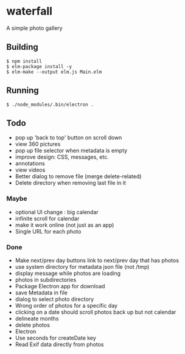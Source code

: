 # waterfall
A simple photo gallery


## Building

```
$ npm install
$ elm-package install -y
$ elm-make --output elm.js Main.elm
```

## Running

```
$ ./node_modules/.bin/electron .
```

## Todo

- pop up 'back to top' button on scroll down
- view 360 pictures
- pop up file selector when metadata is empty
- improve design: CSS, messages, etc.
- annotations
- view videos
- Better dialog to remove file (merge delete-related)
- Delete directory when removing last file in it


### Maybe

- optional UI change : big calendar
- infinite scroll for calendar
- make it work online (not just as an app)
- Single URL for each photo

### Done

- Make next/prev day buttons link to next/prev day that has photos
- use system directory for metadata json file (not /tmp)
- display message while photos are loading
- photos in subdirectories
- Package Electron app for download
- save Metadata in file
- dialog to select photo directory
- Wrong order of photos for a specific day
- clicking on a date should scroll photos back up but not calendar
- delineate months
- delete photos
- Electron
- Use seconds for createDate key
- Read Exif data directly from photos
